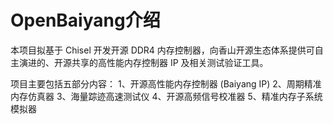 # OpenBaiyang介绍
本项目拟基于 Chisel 开发开源 DDR4 内存控制器，向香山开源生态体系提供可自主演进的、开源共享的高性能内存控制器 IP 及相关测试验证工具。

项目主要包括五部分内容：
1、开源高性能内存控制器 (Baiyang IP)
2、周期精准内存仿真器 
3、海量踪迹高速测试仪
4、开源高频信号校准器
5、精准内存子系统模拟器
